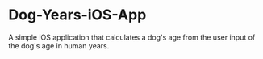 # Dog-Years-iOS-App
A simple iOS application that calculates a dog's age from the user input of the dog's age in human years.
